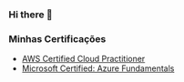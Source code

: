 ### Hi there 👋
### Minhas Certificações

- [AWS Certified Cloud Practitioner](https://www.credly.com/badges/bfcc8bd7-38ce-42a6-bc0e-63ae0fda8f0e/public_url)
- [Microsoft Certified: Azure Fundamentals](https://www.credly.com/badges/07c51990-f1cc-453c-a462-13ffa820d0c2/public_url)



